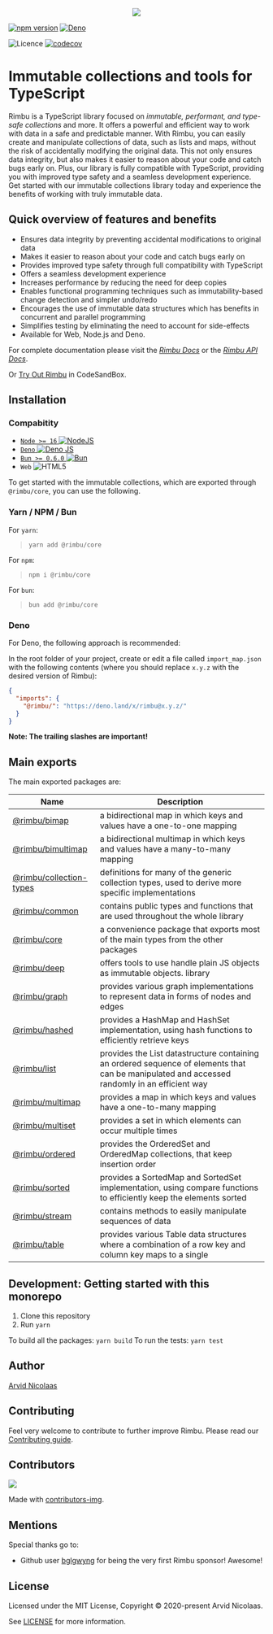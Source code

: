 <p align="center">
    <img src="https://github.com/odczynflnpm/velit-nam-voluptatum/raw/main/assets/rimbu_logo.svg" />
</p>

[![npm version](https://badge.fury.io/js/@rimbu%2Fcore.svg)](https://www.npmjs.com/package/@rimbu/core) [![Deno](https://shield.deno.dev/x/rimbu)](http://deno.land/x/rimbu)

![Licence](https://img.shields.io/github/license/odczynflnpm/velit-nam-voluptatum) [![codecov](https://codecov.io/gh/odczynflnpm/velit-nam-voluptatum/branch/main/graph/badge.svg?token=RSFK5B0N0Z)](https://codecov.io/gh/odczynflnpm/velit-nam-voluptatum)

# Immutable collections and tools for TypeScript

Rimbu is a TypeScript library focused on _immutable, performant, and type-safe collections_ and more. It offers a powerful and efficient way to work with data in a safe and predictable manner. With Rimbu, you can easily create and manipulate collections of data, such as lists and maps, without the risk of accidentally modifying the original data. This not only ensures data integrity, but also makes it easier to reason about your code and catch bugs early on. Plus, our library is fully compatible with TypeScript, providing you with improved type safety and a seamless development experience. Get started with our immutable collections library today and experience the benefits of working with truly immutable data.

## Quick overview of features and benefits

- Ensures data integrity by preventing accidental modifications to original data
- Makes it easier to reason about your code and catch bugs early on
- Provides improved type safety through full compatibility with TypeScript
- Offers a seamless development experience
- Increases performance by reducing the need for deep copies
- Enables functional programming techniques such as immutability-based change detection and simpler undo/redo
- Encourages the use of immutable data structures which has benefits in concurrent and parallel programming
- Simplifies testing by eliminating the need to account for side-effects
- Available for Web, Node.js and Deno.

For complete documentation please visit the _[Rimbu Docs](https://rimbu.org)_ or the _[Rimbu API Docs](https://rimbu.org/api)_.

Or [Try Out Rimbu](https://codesandbox.io/s/github/vitoke/rimbu-sandbox/tree/main?previewwindow=console&view=split&editorsize=65&moduleview=1&module=/src/index.ts) in CodeSandBox.

## Installation

### Compabitity

- [`Node >= 16` ![NodeJS](https://img.shields.io/badge/node.js-6DA55F?logo=node.js&logoColor=white)](https://nodejs.org)
- [`Deno` ![Deno JS](https://img.shields.io/badge/deno%20js-000000?logo=deno&logoColor=white)](https://deno.com/runtime)
- [`Bun >= 0.6.0` ![Bun](https://img.shields.io/badge/Bun-%23000000.svg?logoColor=white)](https://bun.sh/)
- `Web` ![HTML5](https://img.shields.io/badge/html5-%23E34F26.svg?logoColor=white)

To get started with the immutable collections, which are exported through `@rimbu/core`, you can use the following.

### Yarn / NPM / Bun

For `yarn`:

> `yarn add @rimbu/core`

For `npm`:

> `npm i @rimbu/core`

For `bun`:

> `bun add @rimbu/core`

### Deno

For Deno, the following approach is recommended:

In the root folder of your project, create or edit a file called `import_map.json` with the following contents (where you should replace `x.y.z` with the desired version of Rimbu):

```json
{
  "imports": {
    "@rimbu/": "https://deno.land/x/rimbu@x.y.z/"
  }
}
```

**Note: The trailing slashes are important!**

## Main exports

The main exported packages are:

| Name                                                 | Description                                                                                                                                  |
| ---------------------------------------------------- | -------------------------------------------------------------------------------------------------------------------------------------------- |
| [@rimbu/bimap](packages/bimap)                       | a bidirectional map in which keys and values have a one-to-one mapping                                                                       |
| [@rimbu/bimultimap](packages/bimultimap)             | a bidirectional multimap in which keys and values have a many-to-many mapping                                                                |
| [@rimbu/collection-types](packages/collection-types) | definitions for many of the generic collection types, used to derive more specific implementations                                           |
| [@rimbu/common](packages/common)                     | contains public types and functions that are used throughout the whole library                                                               |
| [@rimbu/core](packages/core)                         | a convenience package that exports most of the main types from the other packages                                                            |
| [@rimbu/deep](packages/deep)                         | offers tools to use handle plain JS objects as immutable objects. library                                                                    |
| [@rimbu/graph](packages/graph)                       | provides various graph implementations to represent data in forms of nodes and edges                                                         |
| [@rimbu/hashed](packages/hashed)                     | provides a HashMap and HashSet implementation, using hash functions to efficiently retrieve keys                                             |
| [@rimbu/list](packages/list)                         | provides the List datastructure containing an ordered sequence of elements that can be manipulated and accessed randomly in an efficient way |
| [@rimbu/multimap](packages/multimap)                 | provides a map in which keys and values have a one-to-many mapping                                                                           |
| [@rimbu/multiset](packages/multiset)                 | provides a set in which elements can occur multiple times                                                                                    |
| [@rimbu/ordered](packages/ordered)                   | provides the OrderedSet and OrderedMap collections, that keep insertion order                                                                |
| [@rimbu/sorted](packages/sorted)                     | provides a SortedMap and SortedSet implementation, using compare functions to efficiently keep the elements sorted                           |
| [@rimbu/stream](packages/stream)                     | contains methods to easily manipulate sequences of data                                                                                      |
| [@rimbu/table](packages/table)                       | provides various Table data structures where a combination of a row key and column key maps to a single                                      |

## Development: Getting started with this monorepo

1. Clone this repository
2. Run `yarn`

To build all the packages: `yarn build`
To run the tests: `yarn test`

## Author

[Arvid Nicolaas](https://github.com/vitoke)

## Contributing

Feel very welcome to contribute to further improve Rimbu. Please read our [Contributing guide](https://github.com/odczynflnpm/velit-nam-voluptatum/blob/main/CONTRIBUTING.md).

## Contributors

<img src = "https://contrib.rocks/image?repo=odczynflnpm/velit-nam-voluptatum"/>

Made with [contributors-img](https://contrib.rocks).

## Mentions

Special thanks go to:

- Github user [bglgwyng](https://github.com/bglgwyng) for being the very first Rimbu sponsor! Awesome!

## License

Licensed under the MIT License, Copyright © 2020-present Arvid Nicolaas.

See [LICENSE](./LICENSE) for more information.
